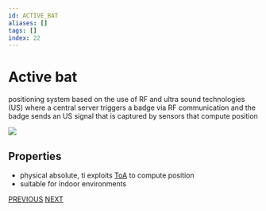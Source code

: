 ```yaml
---
id: ACTIVE_BAT
aliases: []
tags: []
index: 22
---
```


# Active bat

positioning system based on the use of RF and ultra sound technologies (US) where a central server triggers a badge via RF communication and the badge sends an US signal that is captured by sensors that compute position

![](mobile_systems/Pasted%20image%2020240609151742.png)

## Properties

- physical absolute, ti exploits [ToA](mobile_systems/base_techniques.md) to compute position
- suitable for indoor environments

[PREVIOUS](mobile_systems/positioning_systems/no_infrastructure_positioning_systems.md) [NEXT](mobile_systems/positioning_systems/radar.md)
